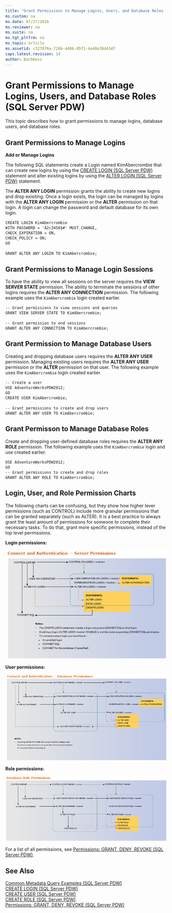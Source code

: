 ```yaml
---
title: "Grant Permissions to Manage Logins, Users, and Database Roles (SQL Server PDW)"
ms.custom: na
ms.date: 07/27/2016
ms.reviewer: na
ms.suite: na
ms.tgt_pltfrm: na
ms.topic: article
ms.assetid: c327876a-726b-4406-85f1-4a40e38d43df
caps.latest.revision: 14
author: BarbKess
---
```

# Grant Permissions to Manage Logins, Users, and Database Roles (SQL Server PDW)
This topic describes how to grant permissions to manage logins, database users, and database roles.  
  
## <a name="PermsAdminConsole"></a>Grant Permissions to Manage Logins  
**Add or Manage Logins**  
  
The following SQL statements create a Login named KimAbercrombie  that can create new logins by using the [CREATE LOGIN &#40;SQL Server PDW&#41;](../sqlpdw/create-login-sql-server-pdw.md) statement and alter existing logins by using the [ALTER LOGIN &#40;SQL Server PDW&#41;](../sqlpdw/alter-login-sql-server-pdw.md) statement.  
  
The **ALTER ANY LOGIN** permission grants the ability to create new logins and drop exisiting. Once a login exists, the login can be managed by logins with the **ALTER ANY LOGIN** permission or the **ALTER** permission on that login. A login can change the password and default database for its own login.  
  
```Transact-SQL  
CREATE LOGIN KimAbercrombie   
WITH PASSWORD = 'A2c3456$#' MUST_CHANGE,  
CHECK_EXPIRATION = ON,  
CHECK_POLICY = ON;  
GO  
  
GRANT ALTER ANY LOGIN TO KimAbercrombie;  
```  
  
## Grant Permissions to Manage Login Sessions  
To have the ability to view all sessions on the server requires the **VIEW SERVER STATE** permission. The ability to terminate the sessions of other logins requires the **ALTER ANY CONNECTION** permission. The following example uses the `KimAbercrombie` login created earlier.  
  
```  
-- Grant permissions to view sessions and queries  
GRANT VIEW SERVER STATE TO KimAbercrombie;  
  
-- Grant permission to end sessions  
GRANT ALTER ANY CONNECTION TO KimAbercrombie;  
```  
  
## Grant Permission to Manage Database Users  
Creating and dropping database users requires the **ALTER ANY USER** permission. Managing existing users requires the **ALTER ANY USER** permission or the **ALTER** permission on that user. The following example uses the `KimAbercrombie` login created earlier.  
  
```  
-- Create a user  
USE AdventureWorksPDW2012;  
GO  
CREATE USER KimAbercrombie;  
  
-- Grant permissions to create and drop users   
GRANT ALTER ANY USER TO KimAbercrombie;  
```  
  
## Grant Permisson to Manage Database Roles  
Create and dropping user-defined database roles requires the **ALTER ANY ROLE** permission. The following example uses the `KimAbercrombie` login and use created earlier.  
  
```  
USE AdventureWorksPDW2012;  
GO  
-- Grant permissions to create and drop roles  
GRANT ALTER ANY ROLE TO KimAbercrombie;  
```  
  
## Login, User, and Role Permission Charts  
The following charts can be confusing, but they show how higher lever permissions (such as CONTROL) include more granular permissions that can be granted separately (such as ALTER). It is a best practice to always grant the least amount of permissions for someone to complete their necessary tasks. To do that, grant more specific permissions, instead of the top level permissions.  
  
**Login permissions:**  
  
![APS security login permissions](../sqlpdw/media/APS_security_login_perms.png "APS_security_login_perms")  
  
**User permissions:**  
  
![APS security user permissions](../sqlpdw/media/APS_security_user_perms.png "APS_security_user_perms")  
  
**Role permissions:**  
  
![APS security role permissions](../sqlpdw/media/APS_security_role_perms.png "APS_security_role_perms")  
  
For a list of all permissions, see [Permissions: GRANT, DENY, REVOKE &#40;SQL Server PDW&#41;](../sqlpdw/permissions-grant-deny-revoke-sql-server-pdw.md).  
  
## See Also  
[Common Metadata Query Examples &#40;SQL Server PDW&#41;](../sqlpdw/common-metadata-query-examples-sql-server-pdw.md)  
[CREATE LOGIN &#40;SQL Server PDW&#41;](../sqlpdw/create-login-sql-server-pdw.md)  
[CREATE USER &#40;SQL Server PDW&#41;](../sqlpdw/create-user-sql-server-pdw.md)  
[CREATE ROLE &#40;SQL Server PDW&#41;](../sqlpdw/create-role-sql-server-pdw.md)  
[Permissions: GRANT, DENY, REVOKE &#40;SQL Server PDW&#41;](../sqlpdw/permissions-grant-deny-revoke-sql-server-pdw.md)  
  
